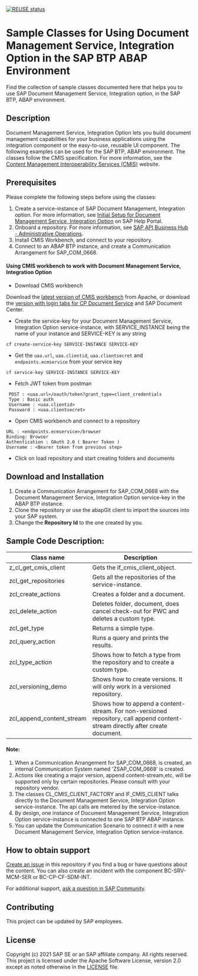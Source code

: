 [![REUSE status](https://api.reuse.software/badge/github.com/SAP-samples/abap-cmis-client-sample)](https://api.reuse.software/info/github.com/SAP-samples/abap-cmis-client-sample)
# Sample Classes for Using Document Management Service, Integration Option in the SAP BTP ABAP Environment
Find the collection of sample classes documented here that helps you to use SAP Document Management Service, Integration option, in the SAP BTP, ABAP environment.

## Description
Document Management Service, Integration Option lets you build document management capabilities for your business applications using the integration component or the easy-to-use, reusable UI component.
The following examples can be used for the SAP BTP, ABAP environment.
The classes follow the CMIS specification. For more information, see the [Content Management Interoperability Services (CMIS)](http://docs.oasis-open.org/cmis/CMIS/v1.1/CMIS-v1.1.html) website.

## Prerequisites
Please complete the following steps before using the classes:
1. Create a service-instance of SAP Document Management, Integration option. 
For more information, see [Initial Setup for Document Management Service, Integration Option](https://help.sap.com/viewer/f6e70dd4bffa4b65965b43feed4c9429/Cloud/en-US/bc0f1ec7d5374b968e0b0de6db470c94.html) on SAP Help Portal. 
2. Onboard a repository.
For more information, see [SAP API Business Hub - Administrative Operations](https://api.sap.com/api/AdminAPI/resource).
3. Install CMIS Workbench, and connect to your repository.
4. Connect to an ABAP BTP instance, and create a Communication Arrangement for SAP_COM_0668.

#### Using CMIS workbench to work with Document Management Service, Integration Option
 - Download CMIS workbench

Download the [latest version of CMIS workbench](https://chemistry.apache.org/java/download.html) from Apache, or download the [version with login tabs for CP Document Service](https://github.com/SAP/cloud-cmis-workbench) and SAP Document Center.

- Create the service-key for your Document Management Service, Integration Option service-instance, with SERVICE_INSTANCE being the name of your instance and SERVICE-KEY is any string
``` code
cf create-service-key SERVICE-INSTANCE SERVICE-KEY
```

- Get the `uaa.url`, `uaa.clientid`, `uaa.clientsecret` and `endpoints.ecmservice` from your service key
``` code
cf service-key SERVICE-INSTANCE SERVICE-KEY
```

- Fetch JWT token from postman
```http
 POST : <uaa.url>/oauth/token?grant_type=client_credentials
 Type : Basic auth
 Username : <uaa.clientid>
 Password : <uaa.clientsecret>
```

- Open CMIS workbench and connect to a repository
```http
URL : <endpoints.ecmservice>/browser
Binding: Browser
Authentication : OAuth 2.0 ( Bearer Token )
Username : <Bearer token from previous step>
```

- Click on load repository and start creating folders and documents

## Download and Installation
1. Create a Communication Arrangement for SAP_COM_0668 with the Document Management Service, Integration Option service-key in the ABAP BTP instance.
2. Clone the repository or use the abapGit client to import the sources into your SAP system.
3. Change the **Repository Id** to the one created by you.

## Sample Code Description:
| Class name  | Description |
| ------------- | ------------- |
| z_cl_get_cmis_client | Gets the if_cmis_client_object. |
| zcl_get_repositories | Gets all the repositories of the service-instance. |
| zcl_create_actions | Creates a folder and a document. |
| zcl_delete_action | Deletes folder, document, does cancel check-out for PWC and deletes a custom type. |
| zcl_get_type | Returns a simple type. |
| zcl_query_action | Runs a query and prints the results. |
| zcl_type_action | Shows how to fetch a type from the repository and to create a custom type. |
| zcl_versioning_demo | Shows how to create versions. It will only work in a versioned repository. |
| zcl_append_content_stream | Shows how to append a content-stream. For non-versioned repository, call append content-stream directly after create document. |

#### Note:
1. When a Communication Arrangement for SAP_COM_0668,  is created, an internal Communication System named 'ZSAP_COM_0668' is created.
2. Actions like creating a major version, append content-stream,etc, will be supported only by certain repositories. Please consult with your repository vendor.
3. The classes CL_CMIS_CLIENT_FACTORY and IF_CMIS_CLIENT talks directly to the Document Management Service, Integration Option service-instance. The api calls are metered by the service-instance.
4. By design, one instance of Document Management Service, Integration Option service-instance is connected to one SAP BTP ABAP instance. 
5. You can update the Communication Scenario to connect it with a new Document Management Service, Integration Option service-instance.

## How to obtain support

[Create an issue](https://github.com/SAP-samples/abap-cmis-client-sample/issues) in this repository if you find a bug or have questions about the content.
You can also create an incident with the component BC-SRV-MCM-SER or BC-CP-CF-SDM-INT.
 
For additional support, [ask a question in SAP Community](https://answers.sap.com/questions/ask.html).

## Contributing
This project can be updated by SAP employees.

## License
Copyright (c) 2021 SAP SE or an SAP affiliate company. All rights reserved. This project is licensed under the Apache Software License, version 2.0 except as noted otherwise in the [LICENSE](LICENSES/Apache-2.0.txt) file.
